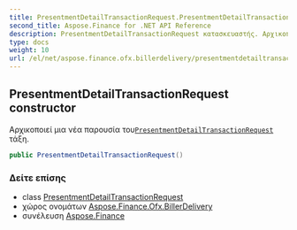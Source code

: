 ```yaml
---
title: PresentmentDetailTransactionRequest.PresentmentDetailTransactionRequest
second_title: Aspose.Finance for .NET API Reference
description: PresentmentDetailTransactionRequest κατασκευαστής. Αρχικοποιεί μια νέα παρουσία τουPresentmentDetailTransactionRequest τάξη.
type: docs
weight: 10
url: /el/net/aspose.finance.ofx.billerdelivery/presentmentdetailtransactionrequest/presentmentdetailtransactionrequest/
---
```

## PresentmentDetailTransactionRequest constructor

Αρχικοποιεί μια νέα παρουσία του[`PresentmentDetailTransactionRequest`](../) τάξη.

```csharp
public PresentmentDetailTransactionRequest()
```

### Δείτε επίσης

* class [PresentmentDetailTransactionRequest](../)
* χώρος ονομάτων [Aspose.Finance.Ofx.BillerDelivery](../../presentmentdetailtransactionrequest/)
* συνέλευση [Aspose.Finance](../../../)


